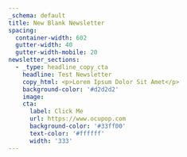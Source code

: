 ```yaml
---
_schema: default
title: New Blank Newsletter
spacing:
  container-width: 602
  gutter-width: 40
  gutter-width-mobile: 20
newsletter_sections:
  - _type: headline_copy_cta
    headline: Test Newsletter
    copy_html: <p>Lorem Ipsum Dolor Sit Amet</p>
    background-color: '#d2d2d2'
    image:
    cta:
      label: Click Me
      url: https://www.ocupop.com
      background-color: '#33ff00'
      text-color: '#ffffff'
      width: '333'
---
```

